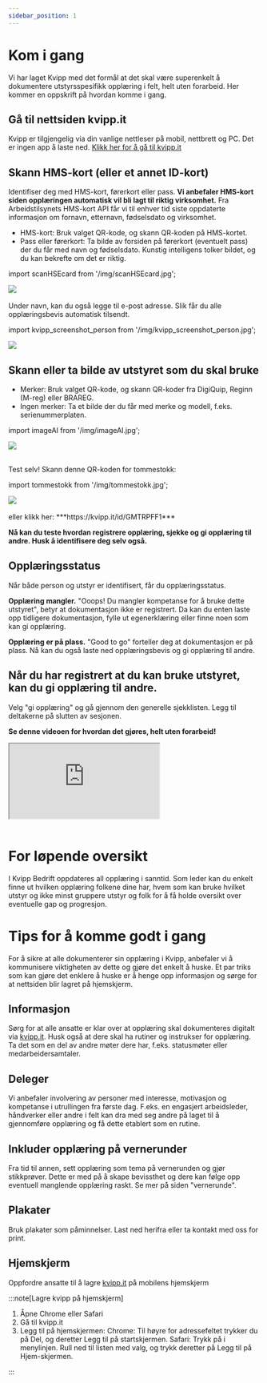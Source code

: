 ```yaml
---
sidebar_position: 1
---
```

# Kom i gang

Vi har laget Kvipp med det formål at det skal være superenkelt å dokumentere utstyrsspesifikk opplæring i felt, helt uten forarbeid. Her kommer en oppskrift på hvordan komme i gang.

## Gå til nettsiden kvipp.it
Kvipp er tilgjengelig via din vanlige nettleser på mobil, nettbrett og PC. Det er ingen app å laste ned. [Klikk her for å gå til kvipp.it](https://kvipp.it)

## Skann HMS-kort (eller et annet ID-kort)
Identifiser deg med HMS-kort, førerkort eller pass. **Vi anbefaler HMS-kort siden opplæringen automatisk vil bli lagt til riktig virksomhet.** Fra Arbeidstilsynets HMS-kort API får vi til enhver tid siste oppdaterte informasjon om fornavn, etternavn, fødselsdato og virksomhet.

+ HMS-kort: Bruk valget QR-kode, og skann QR-koden på HMS-kortet.
+ Pass eller førerkort: Ta bilde av forsiden på førerkort (eventuelt pass) der du får med navn og fødselsdato. Kunstig intelligens tolker bildet, og du kan bekrefte om det er riktig.

import scanHSEcard from '/img/scanHSEcard.jpg';

<img src={scanHSEcard} style={{width:200}} />

<br/>
<br/>
Under navn, kan du også legge til e-post adresse. Slik får du alle opplæringsbevis automatisk tilsendt.

import kvipp_screenshot_person from '/img/kvipp_screenshot_person.jpg';

<img src={kvipp_screenshot_person} style={{width:200}} />

<br/>

## Skann eller ta bilde av utstyret som du skal bruke
+ Merker: Bruk valget QR-kode, og skann QR-koder fra DigiQuip, Reginn (M-reg) eller BRAREG.
+ Ingen merker: Ta et bilde der du får med merke og modell, f.eks. serienummerplaten.

import imageAI from '/img/imageAI.jpg';

<img src={imageAI} style={{width:200}} />

<br/>
<br/>

Test selv! Skann denne QR-koden for tommestokk:

import tommestokk from '/img/tommestokk.jpg';

<img src={tommestokk} style={{width:400}} />

<br/>
<br/>
eller klikk her: ***https://kvipp.it/id/GMTRPFF1***

**Nå kan du teste hvordan registrere opplæring, sjekke og gi opplæring til andre. Husk å identifisere deg selv også.**

## Opplæringsstatus
Når både person og utstyr er identifisert, får du opplæringsstatus.

**Opplæring mangler.** "Ooops! Du mangler kompetanse for å bruke dette utstyret", betyr at dokumentasjon ikke er registrert. Da kan du enten laste opp tidligere dokumentasjon, fylle ut egenerklæring eller finne noen som kan gi opplæring.

**Opplæring er på plass.** "Good to go" forteller deg at dokumentasjon er på plass. Nå kan du også laste ned opplæringsbevis og gi opplæring til andre.

## Når du har registrert at du kan bruke utstyret, kan du gi opplæring til andre.
Velg "gi opplæring" og gå gjennom den generelle sjekklisten. Legg til deltakerne på slutten av sesjonen.

**Se denne videoen for hvordan det gjøres, helt uten forarbeid!**

<div style={{ aspectRatio: '1/1' }}>
  <iframe
    title="flyt"
    src="https://videos.dyntube.com/iframes/3GrTJx2KUCJGrpy0CPYg"
    style={{ width: '40%', height: '100%' }}
  ></iframe>
</div>

<br/>

# For løpende oversikt 
I Kvipp Bedrift oppdateres all opplæring i sanntid. Som leder kan du enkelt finne ut hvilken opplæring folkene dine har, hvem som kan bruke hvilket utstyr og ikke minst gruppere utstyr og folk for å få holde oversikt over eventuelle gap og progresjon.
<br/>

# Tips for å komme godt i gang

For å sikre at alle dokumenterer sin opplæring i Kvipp, anbefaler vi å kommunisere viktigheten av dette og gjøre det enkelt å huske. Et par triks som kan gjøre det enklere å huske er å henge opp informasjon og sørge for at nettsiden blir lagret på hjemskjerm.

## Informasjon
Sørg for at alle ansatte er klar over at opplæring skal dokumenteres digitalt via [kvipp.it](https://kvipp.it). Husk også at dere skal ha rutiner og instrukser for opplæring. Ta det som en del av andre møter dere har, f.eks. statusmøter eller medarbeidersamtaler.

## Deleger
Vi anbefaler involvering av personer med interesse, motivasjon og kompetanse i utrullingen fra første dag. F.eks. en engasjert arbeidsleder, håndverker eller andre i felt kan dra med seg andre på laget til å gjennomføre opplæring og få dette etablert som en rutine.

## Inkluder opplæring på vernerunder
Fra tid til annen, sett opplæring som tema på vernerunden og gjør stikkprøver. Dette er med på å skape bevissthet og dere kan følge opp eventuell manglende opplæring raskt. Se mer på siden "vernerunde".

## Plakater
Bruk plakater som påminnelser. Last ned herifra eller ta kontakt med oss for print.

<div className="elfsight-app-3bee04e9-6a3d-4095-8b12-161ea93d6953" data-elfsight-app-lazy style={{marginTop: "30px"}}></div>

## Hjemskjerm
Oppfordre ansatte til å lagre [kvipp.it](https://kvipp.it) på mobilens hjemskjerm

:::note[Lagre kvipp på hjemskjerm]
1.  Åpne Chrome eller Safari
2.  Gå til kvipp.it
3.  Legg til på hjemskjermen:
Chrome: Til høyre for adressefeltet trykker du på Del, og deretter Legg til på startskjermen.
Safari: Trykk på   i menylinjen. Rull ned til listen med valg, og trykk deretter på Legg til på Hjem-skjermen.

:::
